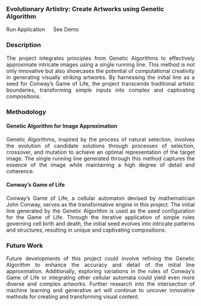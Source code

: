 ### Evolutionary Artistry: Create Artworks using Genetic Algorithm 

<a  href="https://evolutionary-artistry.streamlit.app/" style="text-decoration: none;"> Run Application </a> &emsp; 
<a  href="https://www.youtube.com/embed/Fg6OHpA3eCE" style="text-decoration: none;"> See Demo </a>

### Description

<p style="text-align:justify;">The project integrates principles from Genetic Algorithms to effectively approximate intricate images using a single running line. This method is not only innovative but also showcases the potential of computational creativity in generating visually striking artworks. By harnessing the initial line as a seed for Conway’s Game of Life, the project transcends traditional artistic boundaries, transforming simple inputs into complex and captivating compositions.</p>

### Methodology

#### Genetic Algorithm for Image Approximation

<p style="text-align:justify;">Genetic Algorithms, inspired by the process of natural selection, involves the evolution of candidate solutions through processes of selection, crossover, and mutation to achieve an optimal representation of the target image. The single running line generated through this method captures the essence of the image while maintaining a high degree of detail and coherence.</p>

#### Conway’s Game of Life

<p style="text-align:justify;">Conway’s Game of Life, a cellular automaton devised by mathematician John Conway, serves as the transformative engine in this project. The initial line generated by the Genetic Algorithm is used as the seed configuration for the Game of Life. Through the iterative application of simple rules governing cell birth and death, the initial seed evolves into intricate patterns and structures, resulting in unique and captivating compositions.</p>

### Future Work

<p style="text-align:justify;">Future developments of this project could involve refining the Genetic Algorithm to enhance the accuracy and detail of the initial line approximation. Additionally, exploring variations in the rules of Conway’s Game of Life or integrating other cellular automata could yield even more diverse and complex artworks. Further research into the intersection of machine learning and generative art will continue to uncover innovative methods for creating and transforming visual content.</p>
